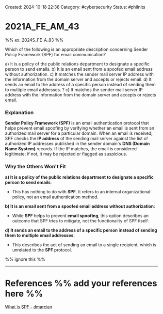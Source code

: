 Created: 2024-10-18 22:38
Category: #cybersecurity
Status: #philnits



# 2021A_FE_AM_43

%% ex. 2024S_FE-A_83 %%

Which of the following is an appropriate description concerning Sender Policy Framework (SPF) for email communication?

a) It is a policy of the public relations department to designate a specific person to send emails.
b) It is an email sent from a spoofed email address without authorization.
c) It matches the sender mail server IP address with the information from the domain server and accepts or rejects email.
d) It sends an email to the address of a specific person instead of sending them to multiple email addresses.
?
c) It matches the sender mail server IP address with the information from the domain server and accepts or rejects email.
### Explanation

**Sender Policy Framework (SPF)** is an email authentication protocol that helps prevent email spoofing by verifying whether an email is sent from an authorized mail server for a particular domain. When an email is received, SPF checks the **IP address** of the sending mail server against the list of authorized IP addresses published in the sender domain's **DNS (Domain Name System)** records. If the IP matches, the email is considered legitimate; if not, it may be rejected or flagged as suspicious.
### Why the Others Won't Fit

**a) It is a policy of the public relations department to designate a specific person to send emails**:

- This has nothing to do with **SPF**. It refers to an internal organizational policy, not an email authentication method.

**b) It is an email sent from a spoofed email address without authorization**:

- While **SPF** helps to prevent **email spoofing**, this option describes an outcome that SPF tries to mitigate, not the functionality of SPF itself.

**d) It sends an email to the address of a specific person instead of sending them to multiple email addresses**:

- This describes the act of sending an email to a single recipient, which is unrelated to the **SPF** protocol.





%% ignore this %%
<!--SR:!2025-07-06,94,290-->
---









# References %% add your references here %%
[What is SPF - dmarcian](https://dmarcian.com/what-is-spf/)